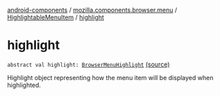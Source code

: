 [android-components](../../index.md) / [mozilla.components.browser.menu](../index.md) / [HighlightableMenuItem](index.md) / [highlight](./highlight.md)

# highlight

`abstract val highlight: `[`BrowserMenuHighlight`](../-browser-menu-highlight/index.md) [(source)](https://github.com/mozilla-mobile/android-components/blob/master/components/browser/menu/src/main/java/mozilla/components/browser/menu/BrowserMenuHighlight.kt#L70)

Highlight object representing how the menu item will be displayed when highlighted.

